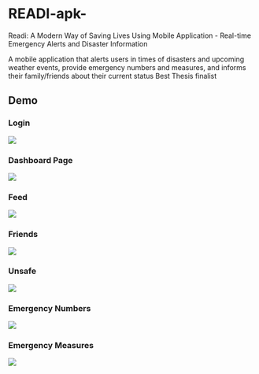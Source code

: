 # READI-apk-

Readi: A Modern Way of Saving Lives Using
Mobile Application - Real-time Emergency
Alerts and Disaster Information

A mobile application that alerts users in times of disasters and upcoming weather events, provide emergency numbers and measures, and informs their family/friends about their current status
Best Thesis finalist

## Demo
### Login
![](https://raw.githubusercontent.com/joshdlcruz/READI-apk-/master/demo/Screenshot_2020-06-29-22-33-50-42.png)

### Dashboard Page
![](https://raw.githubusercontent.com/joshdlcruz/READI-apk-/master/demo/Screenshot_2020-06-29-22-34-53-93.png)

### Feed
![](https://raw.githubusercontent.com/joshdlcruz/READI-apk-/master/demo/Screenshot_2020-06-29-22-35-28-25.png)

### Friends
![](https://raw.githubusercontent.com/joshdlcruz/READI-apk-/master/demo/Screenshot_2020-06-29-22-35-11-49.png)

### Unsafe
![](https://raw.githubusercontent.com/joshdlcruz/READI-apk-/master/demo/Screenshot_2020-06-29-22-35-20-39.png)

### Emergency Numbers
![](https://github.com/joshdlcruz/READI-apk-/blob/master/demo/Screenshot_2020-06-29-22-35-40-48.png)

### Emergency Measures
![](https://raw.githubusercontent.com/joshdlcruz/READI-apk-/master/demo/Screenshot_2020-06-29-22-35-57-15.png)
